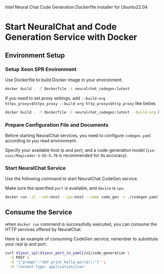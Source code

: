 Intel Neural Chat Code Generation Dockerfile installer for Ubuntu22.04

# Start NeuralChat and Code Generation Service with Docker

## Environment Setup

### Setup Xeon SPR Environment
Use Dockerfile to build Docker image in your environment.
```bash
docker build . -f Dockerfile -t neuralchat_codegen:latest
```
If you need to set proxy settings, add `--build-arg https_proxy=$https_proxy --build-arg http_proxy=$http_proxy` like below.
```bash
docker build . -f Dockerfile -t neuralchat_codegen:latest --build-arg https_proxy=$https_proxy --build-arg http_proxy=$http_proxy
```  

### Prepare Configuration File and Documents
Before starting NeuralChat services, you need to configure `codegen.yaml` according to you read environment.

Specify your available host ip and port, and a code-generation model (`ise-uiuc/Magicoder-S-DS-6.7B` is recommended for its accuracy).


### Start NeuralChat Service
Use the following command to start NeuralChat CodeGen service.

Make sure the specified `port` is available, and `device` is `cpu`.
```bash
docker run -it --net=host --ipc=host --name code_gen -v ./codegen.yaml:/codegen.yaml neuralchat_codegen:latest
```


## Consume the Service
when `docker run` command is successfully executed, you can consume the HTTP services offered by NeuralChat.

Here is an example of consuming CodeGen service, remember to substitute your real ip and port.
```bash
curl ${your_ip}:${your_port_in_yaml}/v1/code_generation \
  -X POST \
  -d '{"prompt":"def print_hello_world():"}' \
  -H 'Content-Type: application/json'
```
